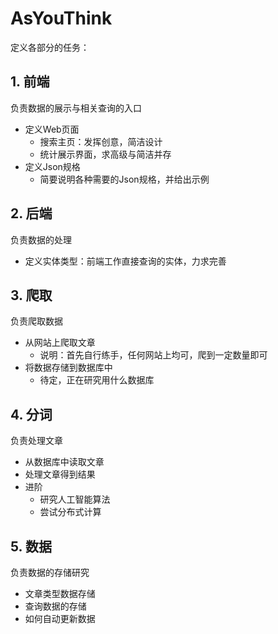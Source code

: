 # AsYouThink
定义各部分的任务：
## 1. 前端
负责数据的展示与相关查询的入口
- 定义Web页面
    - 搜索主页：发挥创意，简洁设计
    - 统计展示界面，求高级与简洁并存
- 定义Json规格
    - 简要说明各种需要的Json规格，并给出示例

## 2. 后端
负责数据的处理
- 定义实体类型：前端工作直接查询的实体，力求完善

## 3. 爬取
负责爬取数据
- 从网站上爬取文章
    - 说明：首先自行练手，任何网站上均可，爬到一定数量即可
- 将数据存储到数据库中
    - 待定，正在研究用什么数据库

## 4. 分词
负责处理文章
- 从数据库中读取文章
- 处理文章得到结果
- 进阶
    - 研究人工智能算法
    - 尝试分布式计算

## 5. 数据
负责数据的存储研究
- 文章类型数据存储
- 查询数据的存储
- 如何自动更新数据